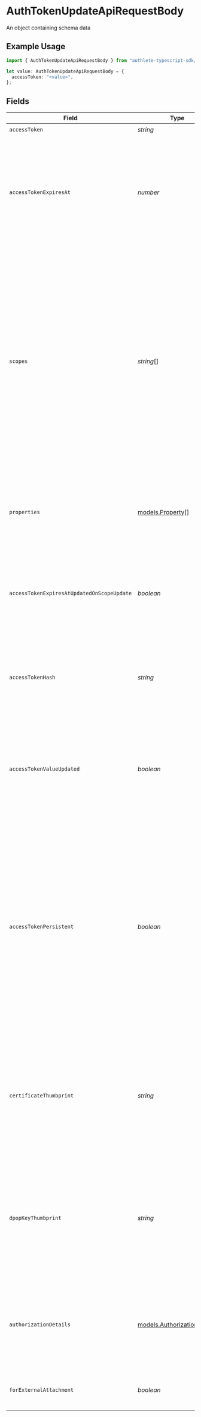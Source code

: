 # AuthTokenUpdateApiRequestBody

An object containing schema data

## Example Usage

```typescript
import { AuthTokenUpdateApiRequestBody } from "authlete-typescript-sdk/models/operations";

let value: AuthTokenUpdateApiRequestBody = {
  accessToken: "<value>",
};
```

## Fields

| Field                                                                                                                                                                                                                                                                                                                                                                                                                                                                                                                                                                     | Type                                                                                                                                                                                                                                                                                                                                                                                                                                                                                                                                                                      | Required                                                                                                                                                                                                                                                                                                                                                                                                                                                                                                                                                                  | Description                                                                                                                                                                                                                                                                                                                                                                                                                                                                                                                                                               |
| ------------------------------------------------------------------------------------------------------------------------------------------------------------------------------------------------------------------------------------------------------------------------------------------------------------------------------------------------------------------------------------------------------------------------------------------------------------------------------------------------------------------------------------------------------------------------- | ------------------------------------------------------------------------------------------------------------------------------------------------------------------------------------------------------------------------------------------------------------------------------------------------------------------------------------------------------------------------------------------------------------------------------------------------------------------------------------------------------------------------------------------------------------------------- | ------------------------------------------------------------------------------------------------------------------------------------------------------------------------------------------------------------------------------------------------------------------------------------------------------------------------------------------------------------------------------------------------------------------------------------------------------------------------------------------------------------------------------------------------------------------------- | ------------------------------------------------------------------------------------------------------------------------------------------------------------------------------------------------------------------------------------------------------------------------------------------------------------------------------------------------------------------------------------------------------------------------------------------------------------------------------------------------------------------------------------------------------------------------- |
| `accessToken`                                                                                                                                                                                                                                                                                                                                                                                                                                                                                                                                                             | *string*                                                                                                                                                                                                                                                                                                                                                                                                                                                                                                                                                                  | :heavy_check_mark:                                                                                                                                                                                                                                                                                                                                                                                                                                                                                                                                                        | An access token.<br/>                                                                                                                                                                                                                                                                                                                                                                                                                                                                                                                                                     |
| `accessTokenExpiresAt`                                                                                                                                                                                                                                                                                                                                                                                                                                                                                                                                                    | *number*                                                                                                                                                                                                                                                                                                                                                                                                                                                                                                                                                                  | :heavy_minus_sign:                                                                                                                                                                                                                                                                                                                                                                                                                                                                                                                                                        | A new date at which the access token will expire in milliseconds since the Unix epoch (1970-01-01).<br/>If the `accessTokenExpiresAt` request parameter is not included in a request or its value is 0<br/>(or negative), the expiration date of the access token is not changed.<br/>                                                                                                                                                                                                                                                                                    |
| `scopes`                                                                                                                                                                                                                                                                                                                                                                                                                                                                                                                                                                  | *string*[]                                                                                                                                                                                                                                                                                                                                                                                                                                                                                                                                                                | :heavy_minus_sign:                                                                                                                                                                                                                                                                                                                                                                                                                                                                                                                                                        | A new set of scopes assigned to the access token. Scopes that are not supported by the service<br/>and those that the client application associated with the access token is not allowed to request<br/>are ignored on the server side. If the `scopes` request parameter is not included in a request or<br/>its value is `null`, the scopes of the access token are not changed. Note that `properties` parameter<br/>is accepted only when `Content-Type` of the request is `application/json`, so don't use `application/x-www-form-urlencoded`<br/>if you want to specify `properties`.<br/> |
| `properties`                                                                                                                                                                                                                                                                                                                                                                                                                                                                                                                                                              | [models.Property](../../models/property.md)[]                                                                                                                                                                                                                                                                                                                                                                                                                                                                                                                             | :heavy_minus_sign:                                                                                                                                                                                                                                                                                                                                                                                                                                                                                                                                                        | A new set of properties assigned to the access token. If the `properties` request parameter is<br/>not included in a request or its value is null, the properties of the access token are not changed.<br/>                                                                                                                                                                                                                                                                                                                                                               |
| `accessTokenExpiresAtUpdatedOnScopeUpdate`                                                                                                                                                                                                                                                                                                                                                                                                                                                                                                                                | *boolean*                                                                                                                                                                                                                                                                                                                                                                                                                                                                                                                                                                 | :heavy_minus_sign:                                                                                                                                                                                                                                                                                                                                                                                                                                                                                                                                                        | A boolean request parameter which indicates whether the API attempts to update the expiration<br/>date of the access token when the scopes linked to the access token are changed by this request.<br/>                                                                                                                                                                                                                                                                                                                                                                   |
| `accessTokenHash`                                                                                                                                                                                                                                                                                                                                                                                                                                                                                                                                                         | *string*                                                                                                                                                                                                                                                                                                                                                                                                                                                                                                                                                                  | :heavy_minus_sign:                                                                                                                                                                                                                                                                                                                                                                                                                                                                                                                                                        | The hash of the access token value. Used when the hash of the token is known (perhaps from lookup)<br/>but the value of the token itself is not. The value of the `accessToken` parameter takes precedence.<br/>                                                                                                                                                                                                                                                                                                                                                          |
| `accessTokenValueUpdated`                                                                                                                                                                                                                                                                                                                                                                                                                                                                                                                                                 | *boolean*                                                                                                                                                                                                                                                                                                                                                                                                                                                                                                                                                                 | :heavy_minus_sign:                                                                                                                                                                                                                                                                                                                                                                                                                                                                                                                                                        | A boolean request parameter which indicates whether to update the value of the access token in<br/>the data store. If this parameter is set to `true` then a new access token value is generated<br/>by the server and returned in the response.<br/>                                                                                                                                                                                                                                                                                                                     |
| `accessTokenPersistent`                                                                                                                                                                                                                                                                                                                                                                                                                                                                                                                                                   | *boolean*                                                                                                                                                                                                                                                                                                                                                                                                                                                                                                                                                                 | :heavy_minus_sign:                                                                                                                                                                                                                                                                                                                                                                                                                                                                                                                                                        | The flag which indicates whether the access token expires or not. By default, all access tokens<br/>expire after a period of time determined by their service. If this request parameter is `true`<br/>then the access token will not automatically expire and must be revoked or deleted manually at<br/>the service.<br/><br/>If this request parameter is `true`, the `accessTokenExpiresAt` request parameter is ignored.<br/>If this request parameter is `false`, the `accessTokenExpiresAt` request parameter is processed<br/>normally.<br/>                      |
| `certificateThumbprint`                                                                                                                                                                                                                                                                                                                                                                                                                                                                                                                                                   | *string*                                                                                                                                                                                                                                                                                                                                                                                                                                                                                                                                                                  | :heavy_minus_sign:                                                                                                                                                                                                                                                                                                                                                                                                                                                                                                                                                        | The thumbprint of the MTLS certificate bound to this token. If this property is set, a certificate<br/>with the corresponding value MUST be presented with the access token when it is used by a client.<br/>The value of this property must be a SHA256 certificate thumbprint, base64url encoded.<br/>                                                                                                                                                                                                                                                                  |
| `dpopKeyThumbprint`                                                                                                                                                                                                                                                                                                                                                                                                                                                                                                                                                       | *string*                                                                                                                                                                                                                                                                                                                                                                                                                                                                                                                                                                  | :heavy_minus_sign:                                                                                                                                                                                                                                                                                                                                                                                                                                                                                                                                                        | The thumbprint of the public key used for DPoP presentation of this token. If this property is<br/>set, a DPoP proof signed with the corresponding private key MUST be presented with the access<br/>token when it is used by a client. Additionally, the token's `token_type` will be set to 'DPoP'.<br/>                                                                                                                                                                                                                                                                |
| `authorizationDetails`                                                                                                                                                                                                                                                                                                                                                                                                                                                                                                                                                    | [models.AuthorizationDetails](../../models/authorizationdetails.md)                                                                                                                                                                                                                                                                                                                                                                                                                                                                                                       | :heavy_minus_sign:                                                                                                                                                                                                                                                                                                                                                                                                                                                                                                                                                        | The authorization details. This represents the value of the `authorization_details`<br/>request parameter in the preceding device authorization request which is defined in<br/>"OAuth 2.0 Rich Authorization Requests".<br/>                                                                                                                                                                                                                                                                                                                                             |
| `forExternalAttachment`                                                                                                                                                                                                                                                                                                                                                                                                                                                                                                                                                   | *boolean*                                                                                                                                                                                                                                                                                                                                                                                                                                                                                                                                                                 | :heavy_minus_sign:                                                                                                                                                                                                                                                                                                                                                                                                                                                                                                                                                        | the flag which indicates whether the access token is for an external<br/>attachment.<br/>                                                                                                                                                                                                                                                                                                                                                                                                                                                                                 |
